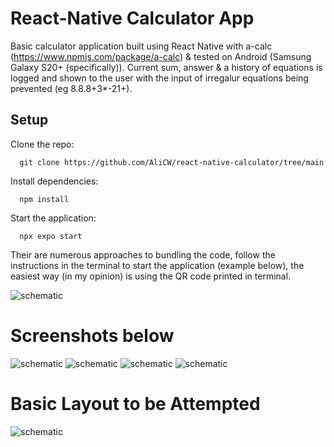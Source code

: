 # React-Native Calculator App

Basic calculator application built using React Native with a-calc (https://www.npmjs.com/package/a-calc) & tested on Android (Samsung Galaxy S20+ (specifically)). Current sum, answer & a history of equations is logged and shown to the user with the input of irregalur equations being prevented (eg 8.8.8+3*-21+).

## Setup

Clone the repo:

      git clone https://github.com/AliCW/react-native-calculator/tree/main

Install dependencies:

      npm install

Start the application:

      npx expo start

Their are numerous approaches to bundling the code, follow the instructions in the terminal to start the application (example below), the easiest way (in my opinion) is using the QR code printed in terminal.

![schematic](terminal.png)

# Screenshots below

![schematic](Screenshot_1_calc.jpg)
![schematic](Screenshot_2_calc.jpg)
![schematic](Screenshot_3_calc.jpg)
![schematic](Screenshot_4_calc.jpg)

# Basic Layout to be Attempted

![schematic](wiremap&component_tree.png)